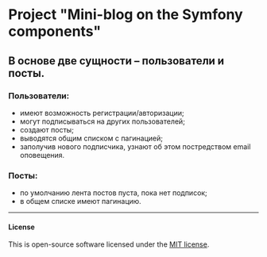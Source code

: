 # Project "Mini-blog on the Symfony components"

## В основе две сущности – пользователи и посты.

### Пользователи:

- имеют возможность регистрации/авторизации;
- могут подписываться на других пользователей;
- создают посты;
- выводятся общим списком с пагинацией;
- заполучив нового подписчика, узнают об этом постредством email оповещения.

### Посты:

- по умолчанию лента постов пуста, пока нет подписок;
- в общем списке имеют пагинацию.

---

#### License

This is open-source software licensed under the [MIT license](https://opensource.org/licenses/MIT).